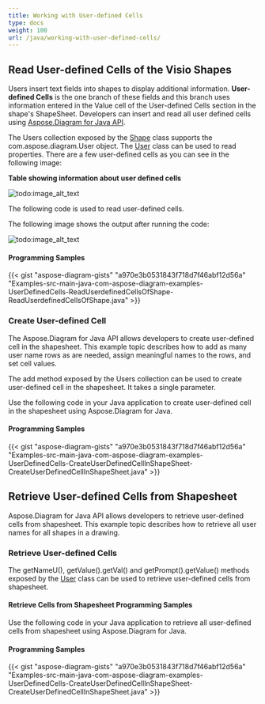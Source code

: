 ```yaml
---
title: Working with User-defined Cells
type: docs
weight: 100
url: /java/working-with-user-defined-cells/
---
```


## **Read User-defined Cells of the Visio Shapes**
Users insert text fields into shapes to display additional information. **User-defined Cells** is the one branch of these fields and this branch uses information entered in the Value cell of the User-defined Cells section in the shape's ShapeSheet. Developers can insert and read all user defined cells using [Aspose.Diagram for Java API](https://products.aspose.com/diagram/java/).

The Users collection exposed by the [Shape](https://apireference.aspose.com/diagram/java/com.aspose.diagram/Shape) class supports the com.aspose.diagram.User object. The [User](http://www.aspose.com/api/java/diagram/com.aspose.diagram/classes/User) class can be used to read properties. There are a few user-defined cells as you can see in the following image:

**Table showing information about user defined cells** 

![todo:image_alt_text](working-with-user-defined-cells_1.png)

The following code is used to read user-defined cells.

The following image shows the output after running the code: 

![todo:image_alt_text](working-with-user-defined-cells_2.png)
#### **Programming Samples**
{{< gist "aspose-diagram-gists" "a970e3b0531843f718d7f46abf12d56a" "Examples-src-main-java-com-aspose-diagram-examples-UserDefinedCells-ReadUserdefinedCellsOfShape-ReadUserdefinedCellsOfShape.java" >}}
### **Create User-defined Cell**
The Aspose.Diagram for Java API allows developers to create user-defined cell in the shapesheet. This example topic describes how to add as many user name rows as are needed, assign meaningful names to the rows, and set cell values.

The add method exposed by the Users collection can be used to create user-defined cell in the shapesheet. It takes a single parameter.

Use the following code in your Java application to create user-defined cell in the shapesheet using Aspose.Diagram for Java.
#### **Programming Samples**
{{< gist "aspose-diagram-gists" "a970e3b0531843f718d7f46abf12d56a" "Examples-src-main-java-com-aspose-diagram-examples-UserDefinedCells-CreateUserDefinedCellInShapeSheet-CreateUserDefinedCellInShapeSheet.java" >}}
## **Retrieve User-defined Cells from Shapesheet**
Aspose.Diagram for Java API allows developers to retrieve user-defined cells from shapesheet. This example topic describes how to retrieve all user names for all shapes in a drawing.
### **Retrieve User-defined Cells**
The getNameU(), getValue().getVal() and getPrompt().getValue() methods exposed by the [User](https://apireference.aspose.com/diagram/java/com.aspose.diagram/User) class can be used to retrieve user-defined cells from shapesheet.
#### **Retrieve Cells from Shapesheet Programming Samples**
Use the following code in your Java application to retrieve all user-defined cells from shapesheet using Aspose.Diagram for Java.
#### **Programming Samples**
{{< gist "aspose-diagram-gists" "a970e3b0531843f718d7f46abf12d56a" "Examples-src-main-java-com-aspose-diagram-examples-UserDefinedCells-CreateUserDefinedCellInShapeSheet-CreateUserDefinedCellInShapeSheet.java" >}}
